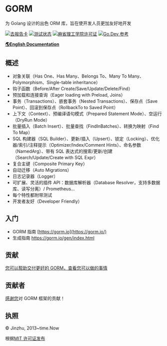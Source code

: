 # GORM



为 Golang 设计的出色 ORM 库，旨在使开发人员更加友好地开发

[![去报告卡](https://camo.githubusercontent.com/f11e6cf2e617c26212fc0ba1c280effd9838daeaf3f4177566e7ab736a5eec6c/68747470733a2f2f676f7265706f7274636172642e636f6d2f62616467652f6769746875622e636f6d2f676f2d676f726d2f676f726d)](https://goreportcard.com/report/github.com/go-gorm/gorm) [![测试状态](https://github.com/go-gorm/gorm/workflows/tests/badge.svg?branch=master)](https://github.com/go-gorm/gorm/actions) [![麻省理工学院许可证](https://camo.githubusercontent.com/b5241c02eaadcf18b16b74247e96df65b377f820ef4ff4109b77f689ed0963d2/68747470733a2f2f696d672e736869656c64732e696f2f62616467652f6c6963656e73652d4d49542d627269676874677265656e2e737667)](https://opensource.org/licenses/MIT) [![Go.Dev 参考](https://camo.githubusercontent.com/d9c8c216896231065f3aed3efe680fb59e56a8a5d078a6d513ff6d178b512bb1/68747470733a2f2f696d672e736869656c64732e696f2f62616467652f676f2e6465762d7265666572656e63652d626c75653f6c6f676f3d676f266c6f676f436f6c6f723d7768697465)](https://pkg.go.dev/gorm.io/gorm?tab=doc)

[**🌎English Documentation**](./README.md)

## 概述



- 对象关联（Has One、Has Many、Belongs To、Many To Many、Polymorphism、Single-table inheritance）
- 钩子函数（Before/After Create/Save/Update/Delete/Find）
- 预加载和连接查询（Eager loading with Preload, Joins）
- 事务（Transactions）、嵌套事务（Nested Transactions）、保存点（Save Point）、回滚到保存点（RollbackTo to Saved Point）
- 上下文（Context）、预编译语句模式（Prepared Statement Mode）、空运行（DryRun Mode）
- 批量插入（Batch Insert）、批量查找（FindInBatches）、转换为映射（Find To Map）
- SQL 构建器（SQL Builder）、更新/插入（Upsert）、锁定（Locking）、优化器/索引/注释提示（Optimizer/Index/Comment Hints）、命名参数（NamedArg）、带有 SQL 表达式的搜索/更新/创建（Search/Update/Create with SQL Expr）
- 复合主键（Composite Primary Key）
- 自动迁移（Auto Migrations）
- 日志记录器（Logger）
- 可扩展、灵活的插件 API：数据库解析器（Database Resolver，支持多数据库、读写分离）/ Prometheus…
- 每个特性都附带测试
- 开发者友好（Developer Friendly）

## 入门



- GORM 指南 [https://gorm.io](https://gorm.io/)
- 生成指南 https://gorm.io/gen/index.html

## 贡献



[您可以帮助交付更好的 GORM，查看您可以做的事情](https://gorm.io/contribute.html)

## 贡献者



[感谢您](https://github.com/go-gorm/gorm/graphs/contributors)对 GORM 框架的贡献！

## 执照



© Jinzhu, 2013~time.Now

根据[MIT 许可证发布](https://github.com/go-gorm/gorm/blob/master/LICENSE)
